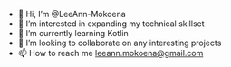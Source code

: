 - 👋 Hi, I’m @LeeAnn-Mokoena
- 👀 I’m interested in expanding my technical skillset
- 🌱 I’m currently learning Kotlin
- 💞️ I’m looking to collaborate on any interesting projects
- 📫 How to reach me leeann.mokoena@gmail.com


<!---
LeeAnn-Mokoena/LeeAnn-Mokoena is a ✨ special ✨ repository because its `README.md` (this file) appears on your GitHub profile.
You can click the Preview link to take a look at your changes.
--->
